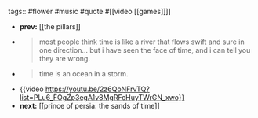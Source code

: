 tags:: #flower #music #quote #[[video [[games]]]]

- **prev:** [[the pillars]]
- > most people think time is like a river that flows swift and sure in one direction... but i have seen the face of time, and i can tell you they are wrong.
- > time is an ocean in a storm.
- {{video https://youtu.be/2z6QoNFrvTQ?list=PLu6_FOgZp3egA1v8MgRFcHuyTWrGN_xwo}}
- **next:** [[prince of persia: the sands of time]]
